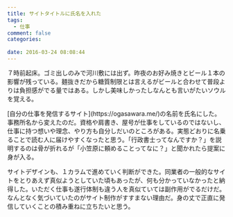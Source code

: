 ```yaml
---
title: サイトタイトルに氏名を入れた
tags:
  - 仕事
comment: false
categories:
   
date: 2016-03-24 08:08:44
---
```


７時前起床。ゴミ出しのみで河川敷には出ず。昨夜のお好み焼きとビール１本の影響が残っている。麺抜きだから糖質制限とは言えるがビールと合わせて普段よりは負担感がでる量ではある。しかし美味しかったしなんとも言いがたいソウルを覚える。

<!--more-->[自分の仕事を発信するサイト](https://ogasawara.me/)の名前を氏名にした。事務所名から変えたのだ。資格や肩書き、屋号が仕事をしているのではないし、仕事に持つ想いや理念、やり方も自分しだいのところがある。実態どおりに名乗ることで読む人に届けやすくなったと思う。「行政書士ってなんですか？」を説明するのは骨が折れるが「小笠原に頼めることってなに？」と聞かれたら提案に身が入る。

サイトデザインも、１カラムで進めていく判断ができた。同業者の一般的なサイトをとりあえず真似ようとしていた頃もあったが、何も分かっていなかったと納得した。いただく仕事も遂行体制も違う人を真似ていては副作用がでるだけだ。なんとなく気づいていたのがサイト制作がすすまない理由だ。身の丈で正直に発信していくことの積み重ねに立ちたいと思う。